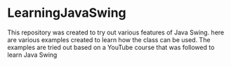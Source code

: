 # LearningJavaSwing

This repository was created to try out various features of Java Swing. here are various examples created to learn how the class can be used. The examples are tried out based on a YouTube course that was followed to learn Java Swing
